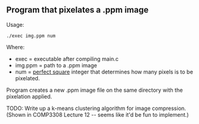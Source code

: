 ## Program that pixelates a .ppm image

Usage:

    ./exec img.ppm num

Where:
 * exec = executable after compiling main.c
 * img.ppm = path to a .ppm image
 * num = [perfect square](http://www.mathwarehouse.com/arithmetic/numbers/what-is-a-perfect-square.php) integer that determines how many pixels is to be pixelated.
 
Program creates a new .ppm image file on the same directory with the pixelation applied.


TODO: Write up a k-means clustering algorithm for image compression. (Shown in COMP3308 Lecture 12 -- seems like it'd be fun to implement.)
